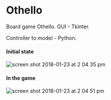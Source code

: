 # Othello
Board game Othello. 
GUI - Tkinter.

Controller to model - Python.

#### Initial state
![screen shot 2018-01-23 at 2 04 35 pm](https://user-images.githubusercontent.com/10664813/35303348-813e1190-0046-11e8-8590-4b67424cafbf.png)

#### In the game 
![screen shot 2018-01-23 at 2 04 51 pm](https://user-images.githubusercontent.com/10664813/35303398-a731fb8c-0046-11e8-8d96-79e24b328b48.png)
